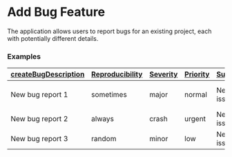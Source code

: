 # Add Bug Feature

The application allows users to report bugs for an existing project, each with potentially different details.

### Examples

| [createBug][][Description](- "c:example") | [Reproducibility][repr] | [Severity][sev] | [Priority][prior] | [Summary][sum] | [Description][descr]      |
|-------------------------------------------|-------------------------|-----------------|-------------------|----------------|---------------------------|
| New bug report 1                          | sometimes               | major           | normal            | New issue 1    | A generic error is showed |
| New bug report 2                          | always                  | crash           | urgent            | New issue 2    | A crash error             |
| New bug report 3                          | random                  | minor           | low               | New issue 3    | A random error            |

[createBug]: - "createNewBug(#reproducibility, #severity, #priority, #summary, #description)"
[repr]: - "#reproducibility"
[sev]: - "#severity"
[prior]:  - "#priority"
[sum]:  - "#summary"
[descr]: - "#description"
